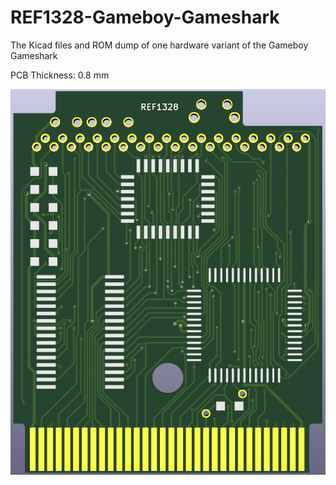 # REF1328-Gameboy-Gameshark
The Kicad files and ROM dump of one hardware variant of the Gameboy Gameshark

PCB Thickness: 0.8 mm

![image](https://github.com/RWeick/REF1328-Gameboy-Gameshark/blob/main/REF1328.png)
